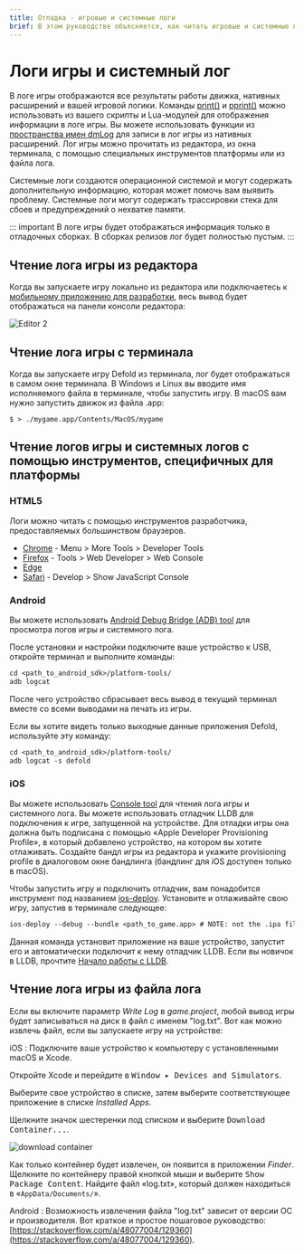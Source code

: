 ```yaml
---
title: Отладка - игровые и системные логи 
brief: В этом руководстве объясняется, как читать игровые и системные логи.
---
```


# Логи игры и системный лог

В логе игры отображаются все результаты работы движка, нативных расширений и вашей игровой логики. Команды [print()](/ref/stable/base/#print:...)  и [pprint()](/ref/stable/builtins/?q=pprint#pprint:v) можно использовать из вашего скрипты и Lua-модулей для отображения информации в логе игры. Вы можете использовать функции из [пространства имен dmLog](/ref/stable/dmLog/) для записи в лог игры из нативных расширений. Лог игры можно прочитать из редактора, из окна терминала, с помощью специальных инструментов платформы или из файла лога.

Системные логи создаются операционной системой и могут содержать дополнительную информацию, которая может помочь вам выявить проблему. Системные логи могут содержать трассировки стека для сбоев и предупреждений о нехватке памяти. 

::: important
В логе игры будет отображаться информация только в отладочных сборках. В сборках релизов лог будет полностью пустым. 
:::

## Чтение лога игры из редактора 

Когда вы запускаете игру локально из редактора или подключаетесь к [мобильному приложению для разработки](/manuals/dev-app), весь вывод будет отображаться на панели консоли редактора: 

![Editor 2](images/editor/editor2_overview.png)

## Чтение лога игры с терминала 

Когда вы запускаете игру Defold из терминала, лог будет отображаться в самом окне терминала. В Windows и Linux вы вводите имя исполняемого файла в терминале, чтобы запустить игру. В macOS вам нужно запустить движок из файла .app: 

```
$ > ./mygame.app/Contents/MacOS/mygame
```

## Чтение логов игры и системных логов с помощью инструментов, специфичных для платформы 

### HTML5

Логи можно читать с помощью инструментов разработчика, предоставляемых большинством браузеров. 

* [Chrome](https://developers.google.com/web/tools/chrome-devtools/console) - Menu > More Tools > Developer Tools
* [Firefox](https://developer.mozilla.org/en-US/docs/Tools/Browser_Console) - Tools > Web Developer > Web Console
* [Edge](https://docs.microsoft.com/en-us/microsoft-edge/devtools-guide/console)
* [Safari](https://support.apple.com/guide/safari-developer/log-messages-with-the-console-dev4e7dedc90/mac) - Develop > Show JavaScript Console

### Android

Вы можете использовать [Android Debug Bridge (ADB) tool](https://developer.android.com/studio/command-line/adb.html) для просмотра логов игры и системного лога. 

  После установки и настройки подключите ваше устройство к USB, откройте терминал и выполните команды: 

  ```txt
  cd <path_to_android_sdk>/platform-tools/
  adb logcat
  ```

  После чего устройство сбрасывает весь вывод в текущий терминал вместе со всеми выводами на печать из игры.

  Если вы хотите видеть только выходные данные приложения Defold, используйте эту команду: 

  ```txt
  cd <path_to_android_sdk>/platform-tools/
  adb logcat -s defold
  ```

### iOS

Вы можете использовать [Console tool](https://support.apple.com/guide/console/welcome/mac) для чтения лога игры и системного лога. Вы можете использовать отладчик LLDB для подключения к игре, запущенной на устройстве. Для отладки игры она должна быть подписана с помощью «Apple Developer Provisioning Profile», в который добавлено устройство, на котором вы хотите отлаживать. Создайте бандл игры из редактора и укажите provisioning profile в диалоговом окне бандлинга (бандлинг для iOS доступен только в macOS). 

  Чтобы запустить игру и подключить отладчик, вам понадобится инструмент под названием [ios-deploy](https://github.com/phonegap/ios-deploy). Установите и отлаживайте свою игру, запустив в терминале следующее: 

  ```txt
  ios-deploy --debug --bundle <path_to_game.app> # NOTE: not the .ipa file
  ```

  Данная команда установит приложение на ваше устройство, запустит его и автоматически подключит к нему отладчик LLDB. Если вы новичок в LLDB, прочтите [Начало работы с LLDB](https://developer.apple.com/library/content/documentation/IDEs/Conceptual/gdb_to_lldb_transition_guide/document/lldb-basics.html). 


## Чтение лога игры из файла лога 

Если вы включите параметр *Write Log* в *game.project*, любой вывод игры будет записываться на диск в файл с именем "log.txt". Вот как можно извлечь файл, если вы запускаете игру на устройстве: 

iOS
: Подключите ваше устройство к компьютеру с установленными macOS и Xcode.

   Откройте Xcode и перейдите в <kbd>Window ▸ Devices and Simulators</kbd>.

   Выберите свое устройство в списке, затем выберите соответствующее приложение в списке *Installed Apps*.

   Щелкните значок шестеренки под списком и выберите <kbd>Download Container...</kbd>.

  ![download container](images/debugging/download_container.png)

  Как только контейнер будет извлечен, он появится в приложении *Finder*. Щелкните по контейнеру правой кнопкой мыши и выберите <kbd>Show Package Content</kbd>. Найдите файл «log.txt», который должен находиться в «`AppData/Documents/`». 

Android
: Возможность извлечения файла "log.txt" зависит от версии ОС и производителя. Вот краткое и простое пошаговое руководство: [https://stackoverflow.com/a/48077004/129360](https://stackoverflow.com/a/48077004/129360).
